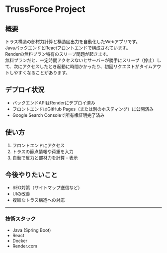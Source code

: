 # TrussForce Project

## 概要
トラス構造の部材力計算と構造図出力を自動化したWebアプリです。  
JavaバックエンドとReactフロントエンドで構成されています。  
Renderの無料プラン特有のスリープ問題が起きます。  
無料プランだと、一定時間アクセスないとサーバーが勝手にスリープ（停止）して、次にアクセスしたとき起動に時間かかったり、初回リクエストがタイムアウトしやすくなることがあります。  

## デプロイ状況
- バックエンドAPIはRenderにデプロイ済み  
- フロントエンドはGitHub Pages（または別のホスティング）に公開済み  
- Google Search Consoleで所有権証明完了済み

## 使い方
1. フロントエンドにアクセス  
2. トラスの節点情報や荷重を入力  
3. 自動で反力と部材力を計算・表示

## 今後やりたいこと
- SEO対策（サイトマップ送信など）  
- UIの改善  
- 複雑なトラス構造への対応

---

### 技術スタック
- Java (Spring Boot)  
- React  
- Docker  
- Render.com

